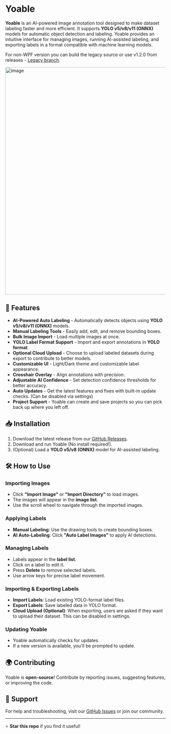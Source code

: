 # Yoable

**Yoable** is an AI-powered image annotation tool designed to make dataset labeling faster and more efficient. It supports **YOLO v5/v8/v11 (ONNX)** models for automatic object detection and labeling. Yoable provides an intuitive interface for managing images, running AI-assisted labeling, and exporting labels in a format compatible with machine learning models.

For non-WPF version you can build the legacy source or use v1.2.0 from releases - [Legacy branch](https://github.com/Babyhamsta/Yoable/tree/legacy).

<img width="1106" height="713" alt="image" src="https://github.com/user-attachments/assets/053aefe3-2188-4fb2-8050-f0bfcd61e2e7" />

## 🚀 Features

- **AI-Powered Auto Labeling** - Automatically detects objects using **YOLO v5/v8/v11 (ONNX)** models.
- **Manual Labeling Tools** - Easily add, edit, and remove bounding boxes.
- **Bulk Image Import** - Load multiple images at once.
- **YOLO Label Format Support** - Import and export annotations in **YOLO format**.
- **Optional Cloud Upload** - Choose to upload labeled datasets during export to contribute to better models.
- **Customizable UI** - Light/Dark theme and customizable label appearance.
- **Crosshair Overlay** - Align annotations with precision.
- **Adjustable AI Confidence** - Set detection confidence thresholds for better accuracy.
- **Auto Updates** - Get the latest features and fixes with built-in update checks. (Can be disabled via settings)
- **Project Support** - Yoable can create and save projects so you can pick back up where you left off.

## 📥 Installation

1. Download the latest release from our [GitHub Releases](https://github.com/Babyhamsta/Yoable/releases).
2. Download and run Yoable (No install required!).
3. (Optional) Load a **YOLO v5/v8 (ONNX)** model for AI-assisted labeling.

## 🛠️ How to Use

### Importing Images
- Click **"Import Image"** or **"Import Directory"** to load images.
- The images will appear in the **image list**.
- Use the scroll wheel to navigate through the imported images.

### Applying Labels
- **Manual Labeling**: Use the drawing tools to create bounding boxes.
- **AI Auto-Labeling**: Click **"Auto Label Images"** to apply AI detections.

### Managing Labels
- Labels appear in the **label list**.
- Click on a label to edit it.
- Press **Delete** to remove selected labels.
- Use arrow keys for precise label movement.

### Importing & Exporting Labels
- **Import Labels**: Load existing YOLO-format label files.
- **Export Labels**: Save labeled data in YOLO format.
- **Cloud Upload (Optional)**: When exporting, users are asked if they want to upload their dataset. This can be disabled in settings.

### Updating Yoable
- Yoable automatically checks for updates.
- If a new version is available, you'll be prompted to update.

## 🌍 Contributing
Yoable is **open-source**! Contribute by reporting issues, suggesting features, or improving the code.

## 📌 Support
For help and troubleshooting, visit our [GitHub Issues](https://github.com/Babyhamsta/Yoable/issues) or join our community.

---
⭐ **Star this repo** if you find it useful!

